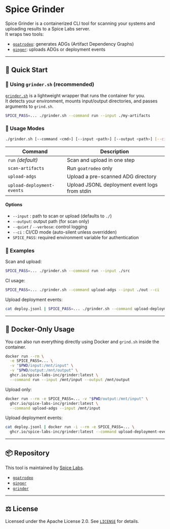 # Spice Grinder

Spice Grinder is a containerized CLI tool for scanning your systems and uploading results to a Spice Labs server.  
It wraps two tools:
- [`goatrodeo`](https://github.com/spice-labs-inc/goatrodeo): generates ADGs (Artifact Dependency Graphs)
- [`ginger`](https://github.com/spice-labs-inc/ginger): uploads ADGs or deployment events

---

## 🚀 Quick Start

### 🔹 Using `grinder.sh` (recommended)

[`grinder.sh`](grinder.sh) is a lightweight wrapper that runs the container for you.  
It detects your environment, mounts input/output directories, and passes arguments to `grind.sh`.

```bash
SPICE_PASS=... ./grinder.sh --command run --input ./my-artifacts
```

### 🔹 Usage Modes

```bash
./grinder.sh [--command <cmd>] [--input <path>] [--output <path>] [--ci] [--quiet|--verbose]
```

| Command                      | Description                                     |
|------------------------------|-------------------------------------------------|
| `run` *(default)*            | Scan and upload in one step                     |
| `scan-artifacts`             | Run `goatrodeo` only                            |
| `upload-adgs`                | Upload a pre-scanned ADG directory              |
| `upload-deployment-events`   | Upload JSONL deployment event logs from stdin   |

#### Options

- `--input` : path to scan or upload (defaults to `./`)
- `--output`: output path (for scan only)
- `--quiet` / `--verbose`: control logging
- `--ci`    : CI/CD mode (auto-silent unless overridden)
- `SPICE_PASS`: required environment variable for authentication

### 🔹 Examples

Scan and upload:
```bash
SPICE_PASS=... ./grinder.sh --command run --input ./src
```

CI usage:
```bash
SPICE_PASS=... ./grinder.sh --command upload-adgs --input ./out --ci
```

Upload deployment events:
```bash
cat deploy.jsonl | SPICE_PASS=... ./grinder.sh --command upload-deployment-events
```

---

## 🐳 Docker-Only Usage

You can also run everything directly using Docker and `grind.sh` inside the container.

```bash
docker run --rm \
  -e SPICE_PASS=... \
  -v "$PWD/input:/mnt/input" \
  -v "$PWD/output:/mnt/output" \
  ghcr.io/spice-labs-inc/grinder:latest \
  --command run --input /mnt/input --output /mnt/output
```

Upload only:
```bash
docker run --rm -e SPICE_PASS=... -v "$PWD/output:/mnt/input" \
  ghcr.io/spice-labs-inc/grinder:latest \
  --command upload-adgs --input /mnt/input
```

Upload deployment events:
```bash
cat deploy.jsonl | docker run -i --rm -e SPICE_PASS=... \
  ghcr.io/spice-labs-inc/grinder:latest --command upload-deployment-events
```

---

## 📦 Repository

This tool is maintained by [Spice Labs](https://github.com/spice-labs-inc).

- [`goatrodeo`](https://github.com/spice-labs-inc/goatrodeo)
- [`ginger`](https://github.com/spice-labs-inc/ginger)
- [`grinder`](https://github.com/spice-labs-inc/grinder)

---

## ⚖️ License

Licensed under the Apache License 2.0. See [`LICENSE`](LICENSE) for details.